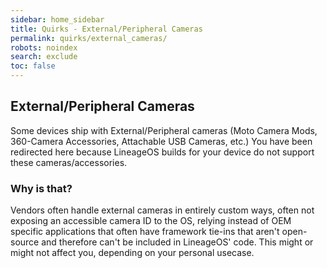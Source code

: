 ```yaml
---
sidebar: home_sidebar
title: Quirks - External/Peripheral Cameras
permalink: quirks/external_cameras/
robots: noindex
search: exclude
toc: false
---
```


## External/Peripheral Cameras

Some devices ship with External/Peripheral cameras (Moto Camera Mods, 360-Camera Accessories, Attachable USB Cameras, etc.)
You have been redirected here because LineageOS builds for your device do not support these cameras/accessories.

### Why is that?

Vendors often handle external cameras in entirely custom ways, often not exposing an accessible camera ID to the OS, relying instead of OEM specific applications that often have framework tie-ins that aren't open-source and therefore can't be included in LineageOS' code.
This might or might not affect you, depending on your personal usecase.
